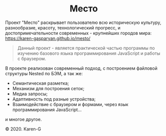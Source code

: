 <h1 align="center">Место</h1>

Проект "Место" раскрывает пользователю всю историческую культуру, разнообразие, красоту, технологический прогресс, и достопримечательности современных - крупнейших городов мира:
https://karen-gasparyan.github.io/mesto/

> Данный проект - является практической частью программы
по изучению базового языка программирования JavaScript и работы с браузером.

В проекте реализован современный подход, с построением файловой структуры Nested по БЭМ, а так же:
+ Семантическая разметка;
+ Механизм для построения сеток;
+ Медиа запросы;
+ Адаптивность под разные устройства;
+ Взаимодействие с браузером и формами, через язык программирования JavaScript...

и многое другое.

&copy; 2020. Karen-G
